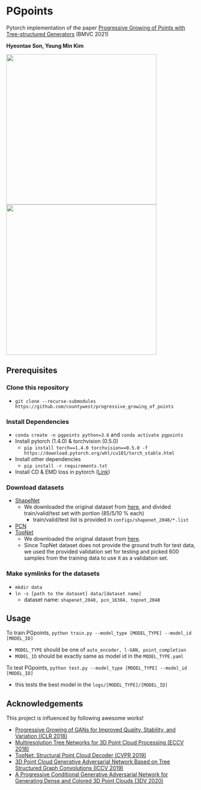 # PGpoints
Pytorch implementation of the paper [Progressive Growing of Points with Tree-structured Generators](https://www.bmvc2021-virtualconference.com/assets/papers/0590.pdf) (BMVC 2021)

**Hyeontae Son, Young Min Kim**

<img src="./gifs/airplane.gif" width=400><img src="./gifs/car.gif" width=400>

## Prerequisites

### Clone this repository
- `git clone --recurse-submodules https://github.com/countywest/progressive_growing_of_points`

### Install Dependencies
- `conda create -n pgpoints python=3.6` and `conda activate pgpoints`
- Install pytorch (1.4.0) & torchvision (0.5.0)
  - `pip install torch==1.4.0 torchvision==0.5.0 -f https://download.pytorch.org/whl/cu101/torch_stable.html`
- Install other dependencies
  - `pip install -r requirements.txt`
- Install CD & EMD loss in pytorch ([Link](https://github.com/countywest/progressive_growing_of_points/tree/master/utils))

### Download datasets
- [ShapeNet](https://drive.google.com/file/d/1QLOYx6FCuqCILYCWJQ_443twCM7hbr3B/view?usp=sharing)
  - We downloaded the original dataset from [here](https://github.com/optas/latent_3d_points#data-set), and divided train/valid/test set with portion (85/5/10 % each)
    - train/valid/test list is provided in ```configs/shapenet_2048/*.list```
- [PCN](https://drive.google.com/drive/folders/1P_W1tz5Q4ZLapUifuOE4rFAZp6L1XTJz)
- [TopNet](https://drive.google.com/file/d/1qDzvHX214pUiUbAmedQEH048rKo0WIEw/view?usp=sharing)
  - We downloaded the original dataset from [here](http://download.cs.stanford.edu/downloads/completion3d/dataset2019.zip).
  - Since TopNet dataset does not provide the ground truth for test data, we used the provided validation set for testing and picked 600 samples from the training data to use it as a validation set.

### Make symlinks for the datasets
- ```mkdir data```
- ```ln -s [path to the dataset] data/[dataset name]```
  - dataset name: ```shapenet_2048, pcn_16384, topnet_2048```
  
## Usage
To train PGpoints,
```python train.py --model_type [MODEL_TYPE] --model_id [MODEL_ID]```
  - ```MODEL_TYPE``` should be one of ```auto_encoder, l-GAN, point_completion```
  - ```MODEL_ID``` should be exactly same as model id in the ```MODEL_TYPE.yaml```

To test PGpoints,
```python test.py --model_type [MODEL_TYPE] --model_id [MODEL_ID]```
  - this tests the best model in the ```logs/[MODEL_TYPE]/[MODEL_ID]```
  
  
## Acknowledgements
This project is influenced by following awesome works!
- [Progressive Growing of GANs for Improved Quality, Stability, and Variation (ICLR 2018)](https://github.com/tkarras/progressive_growing_of_gans)
- [Multiresolution Tree Networks for 3D Point Cloud Processing (ECCV 2018)](https://github.com/matheusgadelha/MRTNet)
- [TopNet: Structural Point Cloud Decoder (CVPR 2019)](https://github.com/lynetcha/completion3d)
- [3D Point Cloud Generative Adversarial Network Based on Tree Structured Graph Convolutions (ICCV 2019)](https://openaccess.thecvf.com/content_ICCV_2019/papers/Shu_3D_Point_Cloud_Generative_Adversarial_Network_Based_on_Tree_Structured_ICCV_2019_paper.pdf)
- [A Progressive Conditional Generative Adversarial Network for Generating Dense and Colored 3D Point Clouds (3DV 2020)](https://github.com/robotic-vision-lab/Progressive-Conditional-Generative-Adversarial-Network)
